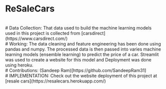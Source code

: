 # ReSaleCars
<br>
# Data Collection:
That data used to build the machine learning models used in this project is collected from [carsdirect](https://www.carsdirect.com/)

<br>
# Working:
The data cleaning and feature engineering has been done using pandas and numpy. The processed data is then passed into varies machine learning models (ensemble learning) to predict the price of a car. Streamlit was used to create a website for this model and Deployment was done using heroku.

<br>
# Contributions:
(Sandeep Ram)[https://github.com/SandeepRam31]

<br>
# IMPLEMENTATION:
Check out the website deployment of this project at [resale cars](https://resalecars.herokuapp.com/)
